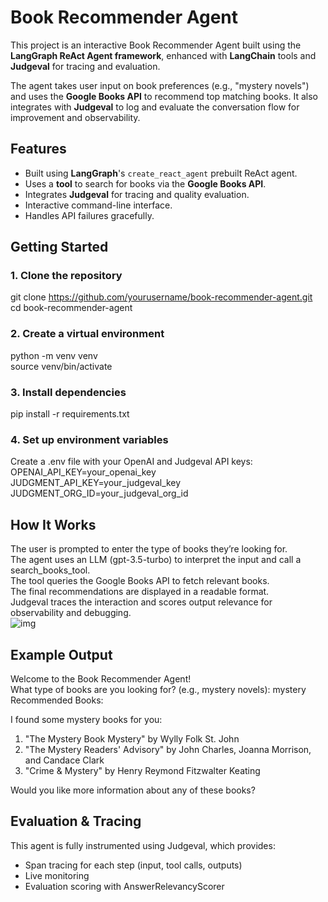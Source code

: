 # Book Recommender Agent

This project is an interactive Book Recommender Agent built using the **LangGraph ReAct Agent framework**, enhanced with **LangChain** tools and **Judgeval** for tracing and evaluation.<br>

The agent takes user input on book preferences (e.g., "mystery novels") and uses the **Google Books API** to recommend top matching books. It also integrates with **Judgeval** to log and evaluate the conversation flow for improvement and observability.<br>

## Features

- Built using **LangGraph**'s `create_react_agent` prebuilt ReAct agent.<br>
- Uses a **tool** to search for books via the **Google Books API**.<br>
- Integrates **Judgeval** for tracing and quality evaluation.<br>
- Interactive command-line interface.<br>
- Handles API failures gracefully.<br>

## Getting Started
### 1. Clone the repository

git clone https://github.com/yourusername/book-recommender-agent.git <br>
cd book-recommender-agent <br>

### 2. Create a virtual environment
python -m venv venv <br>
source venv/bin/activate <br> 

### 3. Install dependencies
pip install -r requirements.txt <br>

### 4. Set up environment variables
Create a .env file with your OpenAI and Judgeval API keys: <br>
OPENAI_API_KEY=your_openai_key <br>
JUDGMENT_API_KEY=your_judgeval_key <br>
JUDGMENT_ORG_ID=your_judgeval_org_id <br>

## How It Works
The user is prompted to enter the type of books they’re looking for. <br>
The agent uses an LLM (gpt-3.5-turbo) to interpret the input and call a search_books_tool. <br>
The tool queries the Google Books API to fetch relevant books. <br>
The final recommendations are displayed in a readable format. <br>
Judgeval traces the interaction and scores output relevance for observability and debugging. <br>
![img](https://github.com/user-attachments/assets/b2725000-60aa-412e-9e61-3d70d21b8af8)




## Example Output
Welcome to the Book Recommender Agent! <br>
What type of books are you looking for? (e.g., mystery novels): mystery <br>
Recommended Books: <br>

I found some mystery books for you: <br>

1. "The Mystery Book Mystery" by Wylly Folk St. John <br>
2. "The Mystery Readers' Advisory" by John Charles, Joanna Morrison, and Candace Clark <br>
3. "Crime & Mystery" by Henry Reymond Fitzwalter Keating <br>

Would you like more information about any of these books?<br>

## Evaluation & Tracing
This agent is fully instrumented using Judgeval, which provides:<br>
- Span tracing for each step (input, tool calls, outputs)<br>
- Live monitoring<br>
- Evaluation scoring with AnswerRelevancyScorer<br>
